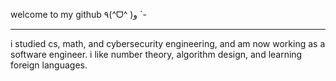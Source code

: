 <!--- ![](https://github.com/dykstrasophia/dykstrasophia/blob/main/happy-happy-happy.gif) -->

welcome to my github ٩(^ᗜ^ )و ´-

---

i studied cs, math, and cybersecurity engineering, and am now working as a software engineer. 
i like number theory, algorithm design, and learning foreign languages.
